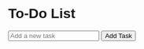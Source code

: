
<!DOCTYPE html>
<html lang="en">
<head>
  <meta charset="UTF-8">
  <meta name="viewport" content="width=device-width, initial-scale=1.0">
  <title>To-Do List</title>
  <style>
    body {
      font-family: Arial, sans-serif;
    }
    ul {
      list-style-type: none;
      padding: 0;
    }
    li {
      margin-bottom: 8px;
    }
  </style>
</head>
<body>

  <h1>To-Do List</h1>
  
  <input type="text" id="taskInput" placeholder="Add a new task">
  <button onclick="addTask()">Add Task</button>

  <ul id="taskList"></ul>

  <script>
    function addTask() {
      var taskInput = document.getElementById("taskInput");
      var taskList = document.getElementById("taskList");

      if (taskInput.value.trim() !== "") {
        var li = document.createElement("li");
        li.appendChild(document.createTextNode(taskInput.value));
        taskList.appendChild(li);
        taskInput.value = "";
      }
    }
  </script>

</body>
</html>

